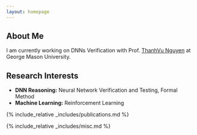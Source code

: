 ```yaml
---
layout: homepage
---
```


## About Me

I am currently working on DNNs Verification with Prof. [ThanhVu Nguyen](https://dynaroars.cs.gmu.edu/people/nguyenthanhvuh/) at George Mason University.

## Research Interests

- **DNN Reasoning:** Neural Network Verification and Testing, Formal Method
- **Machine Learning:** Reinforcement Learning

<!-- 
## News

- **[Jul. 2024]** **FSE'24** research paper on new optimizations developed for the NeuralSAT DNN verification tool.

- **[Apr. 2024]** **TACAS'24** research paper on a verifiable-friendly training method. 
-->

{% include_relative _includes/publications.md %}

{% include_relative _includes/misc.md %}
